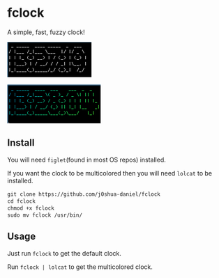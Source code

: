 # fclock
A simple, fast, fuzzy clock!

![fclock](https://github.com/j0shua-daniel/images/blob/main/fclock.png?raw=true)

![fclock-lolcat](https://github.com/j0shua-daniel/images/blob/main/fclock-lol.png?raw=true)

## Install

You will need `figlet`(found in most OS repos) installed.

If you want the clock to be multicolored then you will need `lolcat` to be installed.

```
git clone https://github.com/j0shua-daniel/fclock
cd fclock
chmod +x fclock
sudo mv fclock /usr/bin/
```

## Usage

Just run `fclock` to get the default clock.

Run `fclock | lolcat` to get the multicolored clock.
